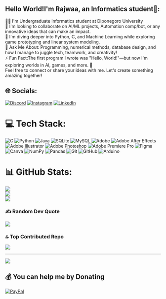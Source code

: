 ## Hello World!I'm Rajwaa, an Informatics student👋:
🧑‍🎓 I'm Undergraduate Informatics student at Diponegoro University
<br>👯 I'm looking to collaborate on AI/ML projects, Automation comp/bot, or any innovative ideas that can make an impact.
<br>🌱 I'm diving deeper into Python, C, and Machine Learning while exploring game prototyping and linear system modeling.
<br>💬 Ask Me About: Programming, numerical methods, database design, and how I manage to juggle tech, teamwork, and creativity!
<br>⚡ Fun Fact:The first program I wrote was "Hello, World!"—but now I'm exploring worlds in AI, games, and more. 🚀
<br>Feel free to connect or share your ideas with me. Let's create something amazing together!

## 🌐 Socials:
[![Discord](https://img.shields.io/badge/Discord-%237289DA.svg?logo=discord&logoColor=white)](https://discord.gg/1193232021581996203) [![Instagram](https://img.shields.io/badge/Instagram-%23E4405F.svg?logo=Instagram&logoColor=white)](https://instagram.com/mufrajwaa) [![LinkedIn](https://img.shields.io/badge/LinkedIn-%230077B5.svg?logo=linkedin&logoColor=white)](https://linkedin.com/in/rajwaama17) 

# 💻 Tech Stack:
![C](https://img.shields.io/badge/c-%2300599C.svg?style=flat&logo=c&logoColor=white) ![Python](https://img.shields.io/badge/python-3670A0?style=flat&logo=python&logoColor=ffdd54) ![Java](https://img.shields.io/badge/java-%23ED8B00.svg?style=flat&logo=openjdk&logoColor=white) ![SQLite](https://img.shields.io/badge/sqlite-%2307405e.svg?style=flat&logo=sqlite&logoColor=white) ![MySQL](https://img.shields.io/badge/mysql-4479A1.svg?style=flat&logo=mysql&logoColor=white) ![Adobe](https://img.shields.io/badge/adobe-%23FF0000.svg?style=flat&logo=adobe&logoColor=white) ![Adobe After Effects](https://img.shields.io/badge/Adobe%20After%20Effects-9999FF.svg?style=flat&logo=Adobe%20After%20Effects&logoColor=white) ![Adobe Illustrator](https://img.shields.io/badge/adobe%20illustrator-%23FF9A00.svg?style=flat&logo=adobe%20illustrator&logoColor=white) ![Adobe Photoshop](https://img.shields.io/badge/adobe%20photoshop-%2331A8FF.svg?style=flat&logo=adobe%20photoshop&logoColor=white) ![Adobe Premiere Pro](https://img.shields.io/badge/Adobe%20Premiere%20Pro-9999FF.svg?style=flat&logo=Adobe%20Premiere%20Pro&logoColor=white) ![Figma](https://img.shields.io/badge/figma-%23F24E1E.svg?style=flat&logo=figma&logoColor=white) ![Canva](https://img.shields.io/badge/Canva-%2300C4CC.svg?style=flat&logo=Canva&logoColor=white) ![NumPy](https://img.shields.io/badge/numpy-%23013243.svg?style=flat&logo=numpy&logoColor=white) ![Pandas](https://img.shields.io/badge/pandas-%23150458.svg?style=flat&logo=pandas&logoColor=white) ![Git](https://img.shields.io/badge/git-%23F05033.svg?style=flat&logo=git&logoColor=white) ![GitHub](https://img.shields.io/badge/github-%23121011.svg?style=flat&logo=github&logoColor=white) ![Arduino](https://img.shields.io/badge/-Arduino-00979D?style=flat&logo=Arduino&logoColor=white)
# 📊 GitHub Stats:
![](https://github-readme-stats.vercel.app/api?username=bruhismyname&theme=dark&hide_border=false&include_all_commits=false&count_private=false)<br/>
![](https://github-readme-streak-stats.herokuapp.com/?user=bruhismyname&theme=dark&hide_border=false)<br/>
![](https://github-readme-stats.vercel.app/api/top-langs/?username=bruhismyname&theme=dark&hide_border=false&include_all_commits=false&count_private=false&layout=compact)

### ✍️ Random Dev Quote
![](https://quotes-github-readme.vercel.app/api?type=horizontal&theme=radical)

### 🔝 Top Contributed Repo
![](https://github-contributor-stats.vercel.app/api?username=bruhismyname&limit=5&theme=dark&combine_all_yearly_contributions=true)

---
[![](https://visitcount.itsvg.in/api?id=bruhismyname&icon=0&color=0)](https://visitcount.itsvg.in)

  ## 💰 You can help me by Donating
  [![PayPal](https://img.shields.io/badge/PayPal-00457C?style=for-the-badge&logo=paypal&logoColor=white)](https://paypal.me/MuflihulAufaa) 

  
<!-- Proudly created with GPRM ( https://gprm.itsvg.in ) -->
